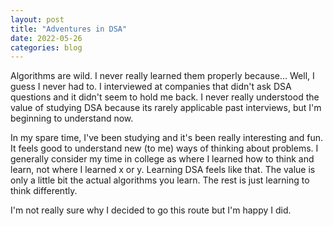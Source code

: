 ```yaml
---
layout: post
title: "Adventures in DSA"
date: 2022-05-26
categories: blog
---
```


Algorithms are wild. I never really learned them properly because... Well, I guess I never had to. I interviewed at companies that didn't ask DSA questions and it didn't seem to hold me back. I never really understood the value of studying DSA because its rarely applicable past interviews, but I'm beginning to understand now. 

In my spare time, I've been studying and it's been really interesting and fun. It feels good to understand new (to me) ways of thinking about problems. I generally consider my time in college as where I learned how to think and learn, not where I learned x or y. Learning DSA feels like that. The value is only a little bit the actual algorithms you learn. The rest is just learning to think differently. 

I'm not really sure why I decided to go this route but I'm happy I did. 
